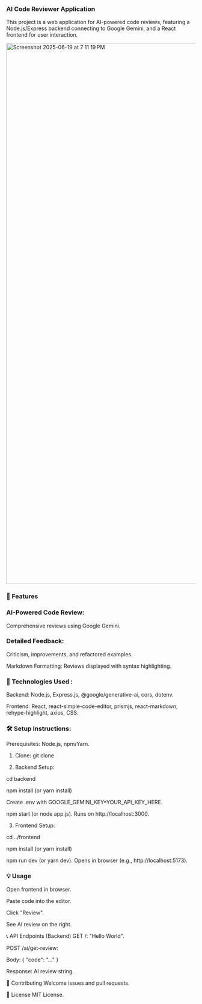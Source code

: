 ### AI Code Reviewer Application


This project is a web application for AI-powered code reviews, featuring a Node.js/Express backend connecting to Google Gemini, and a React frontend for user interaction.



<img width="1438" alt="Screenshot 2025-06-19 at 7 11 19 PM" src="https://github.com/user-attachments/assets/0eb7b863-3251-4c94-aeb5-f10ca8f2bc86" />




### 🌟 Features


### AI-Powered Code Review: 

Comprehensive reviews using Google Gemini.

### Detailed Feedback: 

Criticism, improvements, and refactored examples.

Markdown Formatting: Reviews displayed with syntax highlighting.

### 🚀 Technologies Used :

Backend: Node.js, Express.js, @google/generative-ai, cors, dotenv.

Frontend: React, react-simple-code-editor, prismjs, react-markdown, rehype-highlight, axios, CSS.

### 🛠️ Setup Instructions: 

Prerequisites: Node.js, npm/Yarn.

1. Clone: git clone <repository-url>

2. Backend Setup:

cd backend

npm install (or yarn install)

Create .env with GOOGLE_GEMINI_KEY=YOUR_API_KEY_HERE.

npm start (or node app.js). Runs on http://localhost:3000.

3. Frontend Setup:

cd ../frontend

npm install (or yarn install)

npm run dev (or yarn dev). Opens in browser (e.g., http://localhost:5173).

### 💡 Usage

Open frontend in browser.

Paste code into the editor.

Click "Review".

See AI review on the right.

📞 API Endpoints (Backend)
GET /: "Hello World".

POST /ai/get-review:

Body: { "code": "..." }

Response: AI review string.

🤝 Contributing
Welcome issues and pull requests.

📄 License
MIT License.

